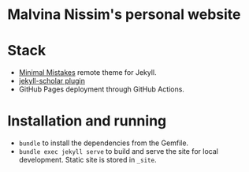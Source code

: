 # Malvina Nissim's personal website

# Stack
- [Minimal Mistakes](https://github.com/mmistakes/minimal-mistakes) remote theme for Jekyll.
- [jekyll-scholar plugin](https://github.com/inukshuk/jekyll-scholar)
- GitHub Pages deployment through GitHub Actions.

# Installation and running
- `bundle` to install the dependencies from the Gemfile.
- `bundle exec jekyll serve` to build and serve the site for local development. Static site is stored in `_site`.